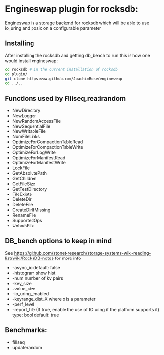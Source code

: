 # Engineswap plugin for rocksdb:

Engineswap is a storage backend for rocksdb which will be able to use io_uring and posix on a configurable parameter

## Installing

After installing the rocksdb and getting db_bench to run this is how one would install engineswap:

```bash
cd rocksdb # in the current installation of rocksdb
cd plugin/
git clone https:www.github.com/JoachimBose/engineswap
cd ../..

```

## Functions used by Fillseq,readrandom
* NewDirectory
* NewLogger
* NewRandomAccessFile
* NewSequentialFile
* NewWritableFile
* NumFileLinks
* OptimizeForCompactionTableRead
* OptimizeForCompactionTableWrite
* OptimizeForLogWrite
* OptimizeForManifestRead
* OptimizeForManifestWrite
* LockFile
* GetAbsolutePath
* GetChildren
* GetFileSize
* GetTestDirectory
* FileExists
* DeleteDir
* DeleteFile
* CreateDirIfMissing
* RenameFile
* SupportedOps
* UnlockFile



## DB_bench options to keep in mind
See https://github.com/stonet-research/storage-systems-wiki-reading-list/wiki/RocksDB-notes
for more info
* -async_io default: false
* -histogram show hist
* -num number of kv pairs
* -key_size
* -value_size
* -io_uring_enabled 
* -keyrange_dist_X where x is a parameter
* -perf_level
* -report_file
(If true, enable the use of IO uring if the platform supports it) type: bool default: true

## Benchmarks:
* fillseq
* updaterandom
